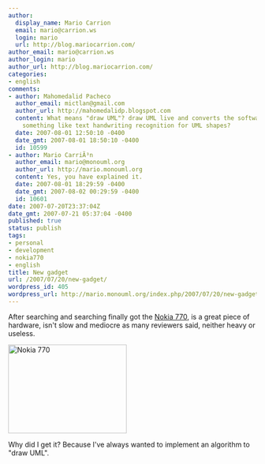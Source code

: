 ```yaml
---
author:
  display_name: Mario Carrion
  email: mario@carrion.ws
  login: mario
  url: http://blog.mariocarrion.com/
author_email: mario@carrion.ws
author_login: mario
author_url: http://blog.mariocarrion.com/
categories:
- english
comments:
- author: Mahomedalid Pacheco
  author_email: mictlan@gmail.com
  author_url: http://mahomedalidp.blogspot.com
  content: What means "draw UML"? draw UML live and converts the software to UML diagram?
    something like text handwriting recognition for UML shapes?
  date: 2007-08-01 12:50:10 -0400
  date_gmt: 2007-08-01 18:50:10 -0400
  id: 10599
- author: Mario CarriÃ³n
  author_email: mario@monouml.org
  author_url: http://mario.monouml.org
  content: Yes, you have explained it.
  date: 2007-08-01 18:29:59 -0400
  date_gmt: 2007-08-02 00:29:59 -0400
  id: 10601
date: 2007-07-20T23:37:04Z
date_gmt: 2007-07-21 05:37:04 -0400
published: true
status: publish
tags:
- personal
- development
- nokia770
- english
title: New gadget
url: /2007/07/20/new-gadget/
wordpress_id: 405
wordpress_url: http://mario.monouml.org/index.php/2007/07/20/new-gadget/
---
```


<p>After searching and searching finally got the <a href="http://www.nokiausa.com/770">Nokia 770</a>, is a great piece of hardware, isn't slow and mediocre as many reviewers said, neither heavy or useless.</p>
<p><a href="http://www.flickr.com/photos/mariocarrion/863066380/" title="Photo Sharing"><img src="http://farm2.static.flickr.com/1218/863066380_a5dd94e73b_m.jpg" width="240" height="180" alt="Nokia 770" /></a></p>
<p>Why did I get it? Because I've always wanted to implement an algorithm to "draw UML".</p>

